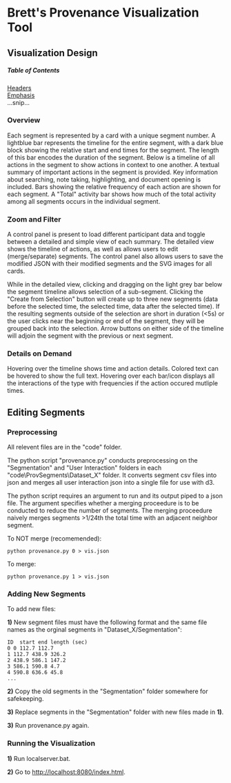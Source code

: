 # Brett's Provenance Visualization Tool

## Visualization Design

##### Table of Contents  
[Headers](#headers)  
[Emphasis](#emphasis)  
...snip...    
<a name="headers"/>
   
### Overview
Each segment is represented by a card with a unique segment number. A lightblue bar represents the timeline for the entire segment, with a dark blue block showing the relative start and end times for the segment. The length of this bar encodes the duration of the segment.
Below is a timeline of all actions in the segment to show actions in context to one another.
A textual summary of important actions in the segment is provided.
Key information about searching, note taking, highlighting, and document opening is included. Bars showing the relative frequency of each action are shown for each segment. A "Total" activity bar shows how much of the total activity among all segments occurs in the individual segment.

### Zoom and Filter
A control panel is present to load different participant data and toggle between a detailed and simple view of each summary. The detailed view shows the timeline of actions, as well as allows users to edit (merge/separate) segments. The control panel also allows users to save the modified JSON with their modified segments and the SVG images for all cards.

While in the detailed view, clicking and dragging on the light grey bar below the segment timeline allows selection of a sub-segment. Clicking the "Create from Selection" button will create up to three new segments (data before the selected time, the selected time, data after the selected time). If the resulting segments outside of the selection are short in duration (<5s) or the user clicks near the beginning or end of the segment, they will be grouped back into the selection. Arrow buttons on either side of the timeline will adjoin the segment with the previous or next segment.

### Details on Demand
Hovering over the timeline shows time and action details.
Colored text can be hovered to show the full text.
Hovering over each bar/icon displays all the interactions of the type with frequencies if the action occured mutliple times.

## Editing Segments
### Preprocessing
All relevent files are in the "code" folder.

The python script "provenance.py" conducts preprocessing on the "Segmentation" and "User Interaction" folders in each "code\ProvSegments\Dataset_X" folder. 
It converts segment csv files into json and merges all user interaction json into a single file for use with d3.

The python script requires an argument to run and its output piped to a json file. The argument specifies whether a merging proceedure is to be conducted to reduce the number of segments. The merging proceedure naively merges segments >1/24th the total time with an adjacent neighbor segment.

To NOT merge (recomemended):
```
python provenance.py 0 > vis.json
```

To merge:
```
python provenance.py 1 > vis.json
```

### Adding New Segments


To add new files:

**1)** New segment files must have the following format and the same file names as the orginal segments in "Dataset_X/Segmentation":
```
ID  start end length (sec)
0 0 112.7 112.7
1 112.7 438.9 326.2
2 438.9 586.1 147.2
3 586.1 590.8 4.7
4 590.8 636.6 45.8
...
```

**2)** Copy the old segments in the "Segmentation" folder somewhere for safekeeping.

**3)** Replace segments in the "Segmentation" folder with new files made in **1)**.

**3)** Run provenance.py again.

### Running the Visualization

**1)** Run localserver.bat.

**2)** Go to [http://localhost:8080/index.html](http://localhost:8080/index.html).
